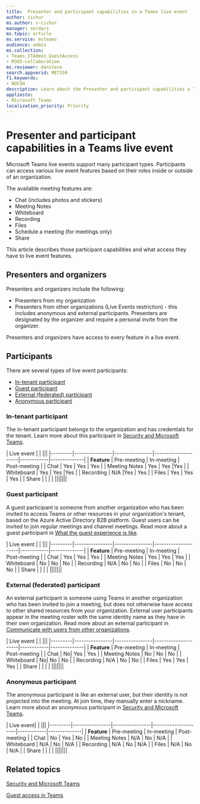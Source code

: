 ```yaml
---
title:  Presenter and participant capabilities in a Teams live event
author: cichur
ms.author: v-cichur
manager: serdars
ms.topic: article
ms.service: msteams
audience: admin
ms.collection: 
- Teams_ITAdmin_GuestAccess
- M365-collaboration
ms.reviewer: dansteve
search.appverid: MET150
f1.keywords:
- NOCSH
description: Learn about the Presenter and participant capabilities a Teams live event.
appliesto: 
- Microsoft Teams
localization_priority: Priority
---
```

Presenter and participant capabilities in a Teams live event
======================================================

Microsoft Teams live events support many participant types. Participants can access various live event features based on their roles inside or outside of an organization.

The available meeting features are:

- Chat (includes photos and stickers)
- Meeting Notes
- Whiteboard
- Recording
- Files
- Schedule a meeting (for meetings only)
- Share

This article describes those participant capabilities and what access they have to live event features.

## Presenters and organizers

Presenters and organizers include the following:

- Presenters from my organization
- Presenters from other organizations (Live Events restriction) - this includes anonymous and external participants. Presenters are designated by the organizer and require a personal invite from the organizer.

Presenters and organizers have access to every feature in a live event.

## Participants

There are several types of live event participants:

- [In-tenant participant](#in-tenant-participant)
- [Guest participant](#guest-participant)
- [External (federated) participant](#external-federated-participant)
- [Anonymous participant](#anonymous-participant)

### In-tenant participant

The in-tenant participant belongs to the organization and has credentials for the tenant. Learn more about this participant in [Security and Microsoft Teams](teams-security-guide.md#participant-types).

| Live event |  | |||
|---------|----------------|----------------|---------------------|------------|--------------|
|  **Feature**       | Pre-meeting | In-meeting | Post-meeting |
| Chat | Yes | Yes | Yes |
| Meeting Notes | Yes | Yes |Yes |
| Whiteboard | Yes | Yes |Yes |
| Recording | N/A |Yes | Yes |
| Files | Yes | Yes | Yes |
| Share |  |  |  |
|||||||


### Guest participant

A guest participant is someone from another organization who has been invited to access Teams or other resources in your organization's tenant, based on the Azure Active Directory B2B platform. Guest users can be invited to join regular meetings and channel meetings. Read more about a guest participant in [What the guest experience is like](guest-experience.md#comparison-of-team-member-and-guest-capabilities).

| Live event  | | |||
|---------|----------------|----------------|---------------------|------------|--------------|
| **Feature**        | Pre-meeting | In-meeting | Post-meeting |
| Chat | Yes | Yes | Yes |
| Meeting Notes | Yes | Yes | Yes |
| Whiteboard | No | No | No |
| Recording | N/A | No | No |
| Files | No | No | No |
| Share |  |  |  |
|||||||


### External (federated) participant

An external participant is someone using Teams in another organization who has been invited to join a meeting, but does not otherwise have access to other shared resources from your organization. External user participants appear in the meeting roster with the same identity name as they have in their own organization. Read more about an external participant in [Communicate with users from other organizations](communicate-with-users-from-other-organizations.md#external-access).

| Live event |  | |||
|---------|----------------|----------------|---------------------|------------|--------------|
|  **Feature**         | Pre-meeting | In-meeting | Post-meeting |
| Chat | No| Yes | Yes |
| Meeting Notes | No | No | No |
| Whiteboard | No| No | No |
| Recording | N/A | No | No |
| Files | Yes | Yes | Yes |
| Share |  |  |  |
|||||||

### Anonymous participant

The anonymous participant is like an external user, but their identity is not projected into the meeting. At join time, they manually enter a nickname. Learn more about an anonymous participant in [Security and Microsoft Teams](teams-security-guide.md#participant-types).

| Live event|  | |||
|---------|----------------|----------------|---------------------|------------|--------------|
| **Feature**        | Pre-meeting | In-meeting | Post-meeting |
| Chat | No | Yes | No |
| Meeting Notes | N/A | No | N/A |
| Whiteboard | N/A | No | N/A |
| Recording | N/A | No | N/A |
| Files | N/A | No | N/A |
| Share |  |  |  |
|||||||


## Related topics

[Security and Microsoft Teams](teams-security-guide.md)

[Guest access in Teams](guest-access.md)
